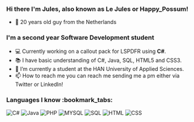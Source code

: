 <h3>Hi there I'm Jules, also known as Le Jules or Happy_Possum!</h3>

- :calendar: 20 years old guy from the Netherlands

<h3>I'm a second year Software Development student</h3>

- :computer: Currently working on a callout pack for LSPDFR using **C#**.
- :books: I have basic understanding of C#, Java, SQL, HTML5 and CSS3.
- :notebook: I’m currently a student at the HAN University of Applied Sciences.
- 📫 How to reach me you can reach me sending me a pm either via Twitter or LinkedIn!


<h3>Languages I know :bookmark_tabs:</h3>

![C#](https://img.shields.io/badge/-C%23-informational?style=flat-square&logo=c#)
![Java](https://img.shields.io/badge/-Java-%23F7DF1C?style=flat-square&logo=java&logoColor=000000&labelColor=%23F7DF1C&color=%23FFCE5A
)
![PHP](https://img.shields.io/badge/-PHP-grey?style=flat-square&logo=php
)
![MYSQL](https://img.shields.io/badge/-MYSQL-grey?style=flat-square&logo=mysql
)
![SQL](https://img.shields.io/badge/-SQL-000000?style=flat&logo=postgresql
)
![HTML](https://img.shields.io/badge/-HTML5-white?style=flat-square&logo=html5
)
![CSS](https://img.shields.io/badge/-CSS3-black?style=flat-square&logo=css3
)

<!---
julesk1702/julesk1702 is a ✨ special ✨ repository because its `README.md` (this file) appears on your GitHub profile.
You can click the Preview link to take a look at your changes.
--->
